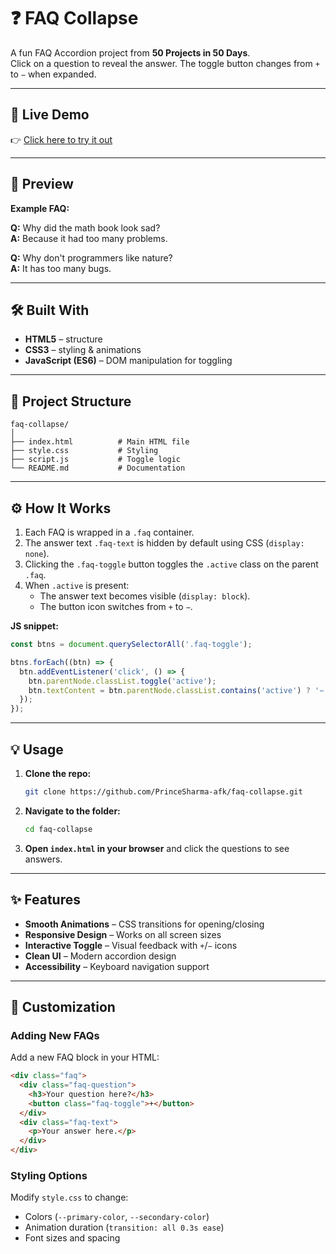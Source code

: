 # ❓ FAQ Collapse

A fun FAQ Accordion project from **50 Projects in 50 Days**.  
Click on a question to reveal the answer. The toggle button changes from `+` to `−` when expanded.

---

## 🚀 Live Demo

👉 [Click here to try it out](https://princesharma-afk.github.io/FAQ-Collapse/)

---

## 📸 Preview

**Example FAQ:**

**Q:** Why did the math book look sad?  
**A:** Because it had too many problems.

**Q:** Why don't programmers like nature?  
**A:** It has too many bugs.

---

## 🛠️ Built With

- **HTML5** – structure  
- **CSS3** – styling & animations  
- **JavaScript (ES6)** – DOM manipulation for toggling

---

## 📂 Project Structure

```
faq-collapse/
│
├── index.html          # Main HTML file
├── style.css           # Styling
├── script.js           # Toggle logic
└── README.md           # Documentation
```

---

## ⚙️ How It Works

1. Each FAQ is wrapped in a `.faq` container.  
2. The answer text `.faq-text` is hidden by default using CSS (`display: none`).  
3. Clicking the `.faq-toggle` button toggles the `.active` class on the parent `.faq`.  
4. When `.active` is present:
   - The answer text becomes visible (`display: block`).  
   - The button icon switches from `+` to `−`.

**JS snippet:**

```js
const btns = document.querySelectorAll('.faq-toggle');

btns.forEach((btn) => {
  btn.addEventListener('click', () => {
    btn.parentNode.classList.toggle('active');
    btn.textContent = btn.parentNode.classList.contains('active') ? '−' : '+';
  });
});
```

---

## 💡 Usage

1. **Clone the repo:**
   ```bash
   git clone https://github.com/PrinceSharma-afk/faq-collapse.git
   ```

2. **Navigate to the folder:**
   ```bash
   cd faq-collapse
   ```

3. **Open `index.html` in your browser** and click the questions to see answers.

---

## ✨ Features

- **Smooth Animations** – CSS transitions for opening/closing
- **Responsive Design** – Works on all screen sizes
- **Interactive Toggle** – Visual feedback with `+`/`−` icons
- **Clean UI** – Modern accordion design
- **Accessibility** – Keyboard navigation support

---

## 🎨 Customization

### Adding New FAQs

Add a new FAQ block in your HTML:

```html
<div class="faq">
  <div class="faq-question">
    <h3>Your question here?</h3>
    <button class="faq-toggle">+</button>
  </div>
  <div class="faq-text">
    <p>Your answer here.</p>
  </div>
</div>
```

### Styling Options

Modify `style.css` to change:
- Colors (`--primary-color`, `--secondary-color`)
- Animation duration (`transition: all 0.3s ease`)
- Font sizes and spacing

